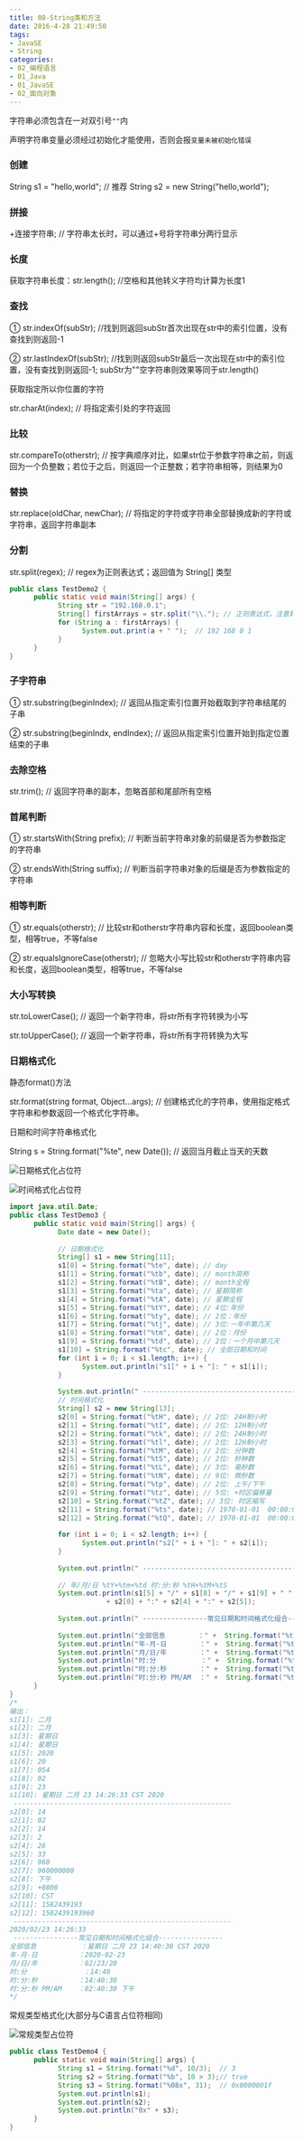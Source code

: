 ```yaml
---
title: 08-String类和方法
date: 2016-4-28 21:49:50
tags:
- JavaSE
- String
categories: 
- 02_编程语言
- 01_Java
- 01_JavaSE
- 02_面向对象
---
```


字符串必须包含在一对双引号`""`内

声明字符串变量必须经过初始化才能使用，否则会报`变量未被初始化错误`

### 创建 

String s1 = "hello,world"; // 推荐 
String s2 = new String("hello,world"); 

### 拼接

+连接字符串; // 字符串太长时，可以通过+号将字符串分两行显示

### 长度

获取字符串长度：str.length(); //空格和其他转义字符均计算为长度1

### 查找

① str.indexOf(subStr);  //找到则返回subStr首次出现在str中的索引位置，没有查找到则返回-1

② str.lastIndexOf(subStr); //找到则返回subStr最后一次出现在str中的索引位置，没有查找到则返回-1; subStr为""空字符串则效果等同于str.length()

获取指定所以你位置的字符

str.charAt(index); // 将指定索引处的字符返回

### 比较

str.compareTo(otherstr); // 按字典顺序对比，如果str位于参数字符串之前，则返回为一个负整数；若位于之后，则返回一个正整数；若字符串相等，则结果为0

### **替换**

str.replace(oldChar, newChar); // 将指定的字符或字符串全部替换成新的字符或字符串，返回字符串副本

### **分割**

str.split(regex); // regex为正则表达式；返回值为 String[] 类型
```java
public class TestDemo2 {
      public static void main(String[] args) {
            String str = "192.168.0.1";
            String[] firstArrays = str.split("\\."); // 正则表达式，注意转义
            for (String a : firstArrays) {
                  System.out.print(a + " ");  // 192 168 0 1
            }
      }
}
```

### **子字符串**

① str.substring(beginIndex); // 返回从指定索引位置开始截取到字符串结尾的子串

② str.substring(beginIndx, endIndex); // 返回从指定索引位置开始到指定位置结束的子串

### **去除空格**

str.trim(); // 返回字符串的副本，忽略首部和尾部所有空格



### **首尾判断**

① str.startsWith(String prefix); // 判断当前字符串对象的前缀是否为参数指定的字符串

② str.endsWith(String suffix); // 判断当前字符串对象的后缀是否为参数指定的字符串

### **相等判断**

① str.equals(otherstr); // 比较str和otherstr字符串内容和长度，返回boolean类型，相等true，不等false

② str.equalsIgnoreCase(otherstr); // 忽略大小写比较str和otherstr字符串内容和长度，返回boolean类型，相等true，不等false



### 大小写转换

str.toLowerCase(); // 返回一个新字符串，将str所有字符转换为小写

str.toUpperCase(); // 返回一个新字符串，将str所有字符转换为大写


### 日期格式化

静态format()方法

str.format(string format, Object...args); // 创建格式化的字符串，使用指定格式字符串和参数返回一个格式化字符串。

日期和时间字符串格式化

String s = String.format("%te", new Date()); // 返回当月截止当天的天数

![日期格式化占位符](https://imgconvert.csdnimg.cn/aHR0cHM6Ly91cGxvYWQtaW1hZ2VzLmppYW5zaHUuaW8vdXBsb2FkX2ltYWdlcy8yMTQ3NTc3My1iZGJmYWE5NTA0Y2E1ODgzLnBuZw)

![时间格式化占位符](https://imgconvert.csdnimg.cn/aHR0cHM6Ly91cGxvYWQtaW1hZ2VzLmppYW5zaHUuaW8vdXBsb2FkX2ltYWdlcy8yMTQ3NTc3My0wMzcyOGU0YWZiZWFiMGUzLnBuZw)

```java
import java.util.Date;
public class TestDemo3 {
      public static void main(String[] args) {
            Date date = new Date();
            
            // 日期格式化
            String[] s1 = new String[11];
            s1[0] = String.format("%te", date); // day
            s1[1] = String.format("%tb", date); // month简称
            s1[2] = String.format("%tB", date); // month全程
            s1[3] = String.format("%ta", date); // 星期简称
            s1[4] = String.format("%tA", date); // 星期全程
            s1[5] = String.format("%tY", date); // 4位:年份
            s1[6] = String.format("%ty", date); // 2位：年份
            s1[7] = String.format("%tj", date); // 3位:一年中第几天
            s1[8] = String.format("%tm", date); // 2位：月份
            s1[9] = String.format("%td", date); // 2位：一个月中第几天
            s1[10] = String.format("%tc", date); // 全部日期和时间
            for (int i = 0; i < s1.length; i++) {
                  System.out.println("s1[" + i + "]: " + s1[i]);
            }
            
            System.out.println(" ------------------------------------------------------ ");
            // 时间格式化
            String[] s2 = new String[13];
            s2[0] = String.format("%tH", date); // 2位: 24H制小时
            s2[1] = String.format("%tI", date); // 2位: 12H制小时
            s2[2] = String.format("%tk", date); // 2位: 24H制小时
            s2[3] = String.format("%tl", date); // 2位: 12H制小时
            s2[4] = String.format("%tM", date); // 2位: 分钟数
            s2[5] = String.format("%tS", date); // 2位: 秒钟数
            s2[6] = String.format("%tL", date); // 3位: 毫秒数
            s2[7] = String.format("%tN", date); // 9位: 微秒数
            s2[8] = String.format("%tp", date); // 2位: 上午/下午
            s2[9] = String.format("%tz", date); // 5位: +时区偏移量
            s2[10] = String.format("%tZ", date); // 3位: 时区缩写
            s2[11] = String.format("%ts", date); // 1970-01-01  00:00:00到目前的秒数
            s2[12] = String.format("%tQ", date); // 1970-01-01  00:00:00到目前的毫秒数
            
            for (int i = 0; i < s2.length; i++) {
                  System.out.println("s2[" + i + "]: " + s2[i]);
            }
            
            System.out.println(" ------------------------------------------------------ ");
            
            // 年/月/日 %tY+%tm+%td 时:分:秒 %tH+%tM+%tS
            System.out.println(s1[5] + "/" + s1[8] + "/" + s1[9] + " "
                        + s2[0] + ":" + s2[4] + ":" + s2[5]);
            
            System.out.println(" ----------------常见日期和时间格式化组合---------------- ");
            
            System.out.println("全部信息        ：" +  String.format("%tc", date));
            System.out.println("年-月-日        ：" +  String.format("%tF", date));
            System.out.println("月/日/年        ：" +  String.format("%tD", date));
            System.out.println("时:分           ：" +  String.format("%tR", date));
            System.out.println("时:分:秒        ：" +  String.format("%tT", date));
            System.out.println("时:分:秒 PM/AM  ：" +  String.format("%tr", date));
      }
}
/*
输出：
s1[1]: 二月
s1[2]: 二月
s1[3]: 星期日
s1[4]: 星期日
s1[5]: 2020
s1[6]: 20
s1[7]: 054
s1[8]: 02
s1[9]: 23
s1[10]: 星期日 二月 23 14:26:33 CST 2020
 ------------------------------------------------------ 
s2[0]: 14
s2[1]: 02
s2[2]: 14
s2[3]: 2
s2[4]: 26
s2[5]: 33
s2[6]: 960
s2[7]: 960000000
s2[8]: 下午
s2[9]: +0800
s2[10]: CST
s2[11]: 1582439193
s2[12]: 1582439193960
 ------------------------------------------------------ 
2020/02/23 14:26:33
 ----------------常见日期和时间格式化组合---------------- 
全部信息           ：星期日 二月 23 14:40:30 CST 2020
年-月-日          ：2020-02-23
月/日/年          ：02/23/20
时:分              ：14:40
时:分:秒          ：14:40:30
时:分:秒 PM/AM    ：02:40:30 下午
*/
```

 常规类型格式化(大部分与C语言占位符相同)

![常规类型占位符](https://imgconvert.csdnimg.cn/aHR0cHM6Ly91cGxvYWQtaW1hZ2VzLmppYW5zaHUuaW8vdXBsb2FkX2ltYWdlcy8yMTQ3NTc3My1lMWQxYTQ1YTAxODY3NzU2LnBuZw)
```java
public class TestDemo4 {
      public static void main(String[] args) {
            String s1 = String.format("%d", 10/3);  // 3
            String s2 = String.format("%b", 10 > 3);// true
            String s3 = String.format("%08x", 31);  // 0x0000001f
            System.out.println(s1);
            System.out.println(s2);
            System.out.println("0x" + s3);
      }
}
```